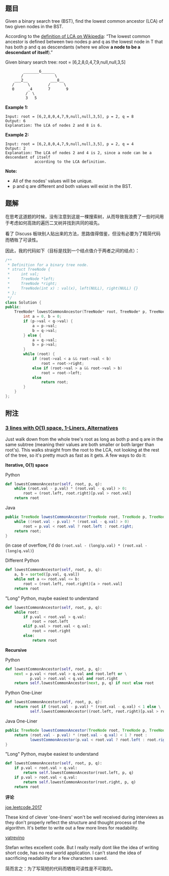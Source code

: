 ## 题目

Given a binary search tree (BST), find the lowest common ancestor (LCA) of two given nodes in the BST.

According to the [definition of LCA on Wikipedia](https://en.wikipedia.org/wiki/Lowest_common_ancestor): “The lowest common ancestor is defined between two nodes p and q as the lowest node in T that has both p and q as descendants (where we allow **a node to be a descendant of itself**).”

Given binary search tree:  root = [6,2,8,0,4,7,9,null,null,3,5]

```
        _______6______
       /              \
    ___2__          ___8__
   /      \        /      \
   0      _4       7       9
         /  \
         3   5
```

**Example 1:**

```
Input: root = [6,2,8,0,4,7,9,null,null,3,5], p = 2, q = 8
Output: 6
Explanation: The LCA of nodes 2 and 8 is 6.
```

**Example 2:**

```
Input: root = [6,2,8,0,4,7,9,null,null,3,5], p = 2, q = 4
Output: 2
Explanation: The LCA of nodes 2 and 4 is 2, since a node can be a descendant of itself 
             according to the LCA definition.
```

**Note:**

- All of the nodes' values will be unique.
- p and q are different and both values will exist in the BST.



## 题解

在思考这道题的时候，没有注意到这是一棵搜索树，从而导致我浪费了一些时间用于考虑如何高效的遍历二叉树并找到共同的祖先。

看了 Discuss 板块别人贴出来的方法，思路值得借鉴，但没有必要为了精简代码而牺牲了可读性。

因此，我的代码如下（目标是找到一个结点值介于两者之间的结点）：

```c++
/**
 * Definition for a binary tree node.
 * struct TreeNode {
 *     int val;
 *     TreeNode *left;
 *     TreeNode *right;
 *     TreeNode(int x) : val(x), left(NULL), right(NULL) {}
 * };
 */
class Solution {
public:
    TreeNode* lowestCommonAncestor(TreeNode* root, TreeNode* p, TreeNode* q) {
        int a = 0, b = 0;
        if (p->val < q->val) {
            a = p->val;
            b = q->val;
        } else {
            a = q->val;
            b = p->val;
        }
        while (root) {
            if (root->val < a && root->val < b) 
                root = root->right;
            else if (root->val > a && root->val > b)
                root = root->left;
            else 
                return root;
        }
    }
};
```



## 附注

### [3 lines with O(1) space, 1-Liners, Alternatives](https://leetcode.com/problems/lowest-common-ancestor-of-a-binary-search-tree/discuss/64963/3-lines-with-O(1)-space-1-Liners-Alternatives) 

Just walk down from the whole tree's root as long as both p and q are in the same subtree (meaning their values are both smaller or both larger than root's). This walks straight from the root to the LCA, not looking at the rest of the tree, so it's pretty much as fast as it gets. A few ways to do it:

**Iterative, O(1) space**

Python

```python
def lowestCommonAncestor(self, root, p, q):
    while (root.val - p.val) * (root.val - q.val) > 0:
        root = (root.left, root.right)[p.val > root.val]
    return root
```

Java

```java
public TreeNode lowestCommonAncestor(TreeNode root, TreeNode p, TreeNode q) {
    while ((root.val - p.val) * (root.val - q.val) > 0)
        root = p.val < root.val ? root.left : root.right;
    return root;
}
```

(in case of overflow, I'd do `(root.val - (long)p.val) * (root.val - (long)q.val)`)

Different Python

```python
def lowestCommonAncestor(self, root, p, q):
    a, b = sorted([p.val, q.val])
    while not a <= root.val <= b:
        root = (root.left, root.right)[a > root.val]
    return root
```

"Long" Python, maybe easiest to understand

```python
def lowestCommonAncestor(self, root, p, q):
    while root:
        if p.val < root.val > q.val:
            root = root.left
        elif p.val > root.val < q.val:
            root = root.right
        else:
            return root
```

**Recursive**

Python

```python
def lowestCommonAncestor(self, root, p, q):
    next = p.val < root.val > q.val and root.left or \
           p.val > root.val < q.val and root.right
    return self.lowestCommonAncestor(next, p, q) if next else root
```

Python One-Liner

```python
def lowestCommonAncestor(self, root, p, q):
    return root if (root.val - p.val) * (root.val - q.val) < 1 else \
           self.lowestCommonAncestor((root.left, root.right)[p.val > root.val], p, q)
```

Java One-Liner

```java
public TreeNode lowestCommonAncestor(TreeNode root, TreeNode p, TreeNode q) {
    return (root.val - p.val) * (root.val - q.val) < 1 ? root :
           lowestCommonAncestor(p.val < root.val ? root.left : root.right, p, q);
}
```

"Long" Python, maybe easiest to understand

```python
def lowestCommonAncestor(self, root, p, q):
    if p.val < root.val > q.val:
        return self.lowestCommonAncestor(root.left, p, q)
    if p.val > root.val < q.val:
        return self.lowestCommonAncestor(root.right, p, q)
    return root
```

**评论**

[joe.leetcode.2017](https://leetcode.com/joeleetcode2017)

These kind of clever 'one-liners' won't be well received during interviews as they don't properly reflect the structure and thought process of the algorithm. It's better to write out a few more lines for readability.

[vatrevino](https://leetcode.com/vatrevino)

Stefan writes excellent code. But I really really dont like the idea of writing short code, has no real world application. I can't stand the idea of sacrificing readability for a few characters saved.

简而言之：为了写简短的代码而牺牲可读性是不可取的。